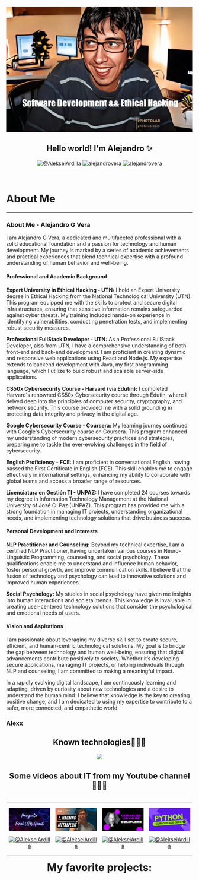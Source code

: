  <a href="https://www.youtube.com/@AlekseiArdilla">![imagen de portada Github](Alexx_photolab2.png)</a>

<h2 align="center">Hello world! I'm Alejandro ✨</h2>

<p align="center">
  <a href="https://www.youtube.com/@AlekseiArdilla" target="blank"><img align="center" src="https://img.shields.io/badge/YouTube-FF0000?style=for-the-badge&logo=youtube&logoColor=white" alt="@AlekseiArdilla"  /></a>
<a href="https://linkedin.com/in/alejandro-gonzalo-vera" target="blank"><img align="center" src="https://img.shields.io/badge/LinkedIn-0077B5?style=for-the-badge&logo=linkedin&logoColor=white" alt="alejandrovera"/></a>
<a href="https://www.facebook.com/alejandro.gonzalo.vera.udemy" target="blank"><img align="center" src="https://img.shields.io/badge/Facebook-1877F2?style=for-the-badge&logo=facebook&logoColor=white" alt="alejandrovera"  /></a>
  </p>
<br>

<p align="center">

# About Me

---

### About Me - Alejandro G Vera

I am Alejandro G Vera, a dedicated and multifaceted professional with a solid educational foundation and a passion for technology and human development. My journey is marked by a series of academic achievements and practical experiences that blend technical expertise with a profound understanding of human behavior and well-being.

#### Professional and Academic Background

**Expert University in Ethical Hacking - UTN:** I hold an Expert University degree in Ethical Hacking from the National Technological University (UTN). This program equipped me with the skills to protect and secure digital infrastructures, ensuring that sensitive information remains safeguarded against cyber threats. My training included hands-on experience in identifying vulnerabilities, conducting penetration tests, and implementing robust security measures.

**Professional FullStack Developer - UTN:** As a Professional FullStack Developer, also from UTN, I have a comprehensive understanding of both front-end and back-end development. I am proficient in creating dynamic and responsive web applications using React and Node.js. My expertise extends to backend development with Java, my first programming language, which I utilize to build robust and scalable server-side applications.

**CS50x Cybersecurity Course - Harvard (via Edutin):** I completed Harvard's renowned CS50x Cybersecurity course through Edutin, where I delved deep into the principles of computer security, cryptography, and network security. This course provided me with a solid grounding in protecting data integrity and privacy in the digital age.

**Google Cybersecurity Course - Coursera:** My learning journey continued with Google's Cybersecurity course on Coursera. This program enhanced my understanding of modern cybersecurity practices and strategies, preparing me to tackle the ever-evolving challenges in the field of cybersecurity.

**English Proficiency - FCE:** I am proficient in conversational English, having passed the First Certificate in English (FCE). This skill enables me to engage effectively in international settings, enhancing my ability to collaborate with global teams and access a broader range of resources.

**Licenciatura en Gestión TI - UNPAZ:** I have completed 24 courses towards my degree in Information Technology Management at the National University of José C. Paz (UNPAZ). This program has provided me with a strong foundation in managing IT projects, understanding organizational needs, and implementing technology solutions that drive business success.

#### Personal Development and Interests

**NLP Practitioner and Counseling:** Beyond my technical expertise, I am a certified NLP Practitioner, having undertaken various courses in Neuro-Linguistic Programming, counseling, and social psychology. These qualifications enable me to understand and influence human behavior, foster personal growth, and improve communication skills. I believe that the fusion of technology and psychology can lead to innovative solutions and improved human experiences.

**Social Psychology:** My studies in social psychology have given me insights into human interactions and societal trends. This knowledge is invaluable in creating user-centered technology solutions that consider the psychological and emotional needs of users.

#### Vision and Aspirations

I am passionate about leveraging my diverse skill set to create secure, efficient, and human-centric technological solutions. My goal is to bridge the gap between technology and human well-being, ensuring that digital advancements contribute positively to society. Whether it’s developing secure applications, managing IT projects, or helping individuals through NLP and counseling, I am committed to making a meaningful impact.

In a rapidly evolving digital landscape, I am continuously learning and adapting, driven by curiosity about new technologies and a desire to understand the human mind. I believe that knowledge is the key to creating positive change, and I am dedicated to using my expertise to contribute to a safer, more connected, and empathetic world.


<h3>Alexx</h3></p>

<h2 align="center">Known technologies👨🏻‍💻</h2>
<!--tech stack icons-->
<p align="center">
  <a href="https://skillicons.dev">
    <img src="https://skillicons.dev/icons?i=c,java,css,html,js,react,angular,nodejs,typescript,mysql,firebase,git,github,materialui,postman,eclipse,vscode,bash,linux,ai,ps&perline=14" />
  </a>
</p>

<!--Prueba-->
<div id="youtube">
<h2 align="center">Some videos about IT from my Youtube channel👨🏻‍💻</h2>

<table align="left" >
<tr border="none">
  
  <td width="25%" align="center">
    <p align="center">
     <a href="https://youtu.be/kZGMsQIA8Ws" title="Go to Source">
        <img align="center" width=100% src="reactutn.png"   alt="VIDEO" /></a>
      </p>
    <p align="center">
        <a href="https://youtu.be/kZGMsQIA8Ws" target="blank"><img align="center" src="https://img.shields.io/badge/YouTube-FF0000?style=for-the-badge&logo=youtube&logoColor=white" alt="@AlekseiArdilla"  /></a>
    </p>       
</td>
  
<td width="25%" align="center">
    <p align="center">
     <a href="https://youtu.be/I5KALz2E6uw" title="Go to Source">
        <img align="center" width=100% src="ethicalhackingmsf.png"   alt="VIDEO" /></a>
      </p>
    <p align="center">
        <a href="https://youtu.be/I5KALz2E6uw" target="blank"><img align="center" src="https://img.shields.io/badge/YouTube-FF0000?style=for-the-badge&logo=youtube&logoColor=white" alt="@AlekseiArdilla"  /></a>
     </p>       
</td>
  
  <td width="25%" align="center">
    <p align="center">
     <a href="https://youtu.be/Fuii0ibbHDI" title="Go to Source">
        <img align="center" width=100% src="javaSEcompleto.png" alt="VIDEO" /></a>
      </p>
    <p align="center">
        <a href="https://youtu.be/Fuii0ibbHDI" target="blank"><img align="center" src="https://img.shields.io/badge/YouTube-FF0000?style=for-the-badge&logo=youtube&logoColor=white" alt="@AlekseiArdilla"  /></a>
    </p>       
</td>

   <td width="25%" align="center">
    <p align="center">
     <a href="https://youtu.be/ezV5Fv_x6zg" title="Go to Source">
        <img align="center" width=100% src="pythondesdecero.png" alt="VIDEO" /></a>
      </p>
    <p align="center">
        <a href="https://youtu.be/ezV5Fv_x6zg" target="blank"><img align="center" src="https://img.shields.io/badge/YouTube-FF0000?style=for-the-badge&logo=youtube&logoColor=white" alt="@AlekseiArdilla"  /></a>
    </p>       
</td>
  
</tr>
</table>
  </div>
<br>
<br><br>
<h1 align="center">My favorite projects:</h1>
